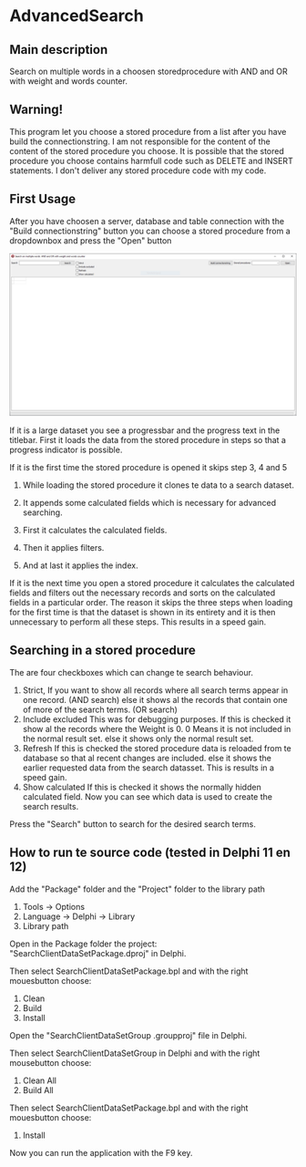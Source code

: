 # AdvancedSearch
Main description
-----------------
Search on multiple words in a choosen storedprocedure with AND and OR with weight and words counter.

Warning!
-----------------
This program let you choose a stored procedure from a list after you have build the connectionstring.
I am not responsible for the content of the content of the stored procedure you choose.
It is possible that the stored procedure you choose contains harmfull code such as DELETE and INSERT statements.
I don't deliver any stored procedure code with my code.

First Usage
-----------------
After you have choosen a server, database and table connection with the "Build connectionstring" button you can choose a stored procedure from a dropdownbox and press the "Open" button

![Screenshot](https://github.com/programmeursg/AdvancedSearch-public/blob/main/ScreenShot.png)

If it is a large dataset you see a progressbar and the progress text in the titlebar.
First it loads the data from the stored procedure in steps so that a progress indicator is possible.

If it is the first time the stored procedure is opened it skips step 3, 4 and 5
1. While loading the stored procedure it clones te data to a search dataset.
2. It appends some calculated fields which is necessary for advanced searching.

3. First it calculates the calculated fields. 
4. Then it applies filters.
5. And at last it applies the index.

If it is the next time you open a stored procedure it calculates the calculated fields and filters out the necessary records and sorts on the calculated fields in a particular order.
The reason it skips the three steps when loading for the first time is that the dataset is shown in its entirety and it is then unnecessary to perform all these steps. This results in a speed gain.

Searching in a stored procedure
-----------------
The are four checkboxes which can change te search behaviour.
1. Strict, 
	If you want to show all records where all search terms appear in one record.  (AND search) 
          else it shows al the records that contain one of more of the search terms. (OR search)
2. Include excluded
          This was for debugging purposes. If this is checked it show al the records where the Weight is 0. 0 Means it is not included in the normal result set.
          else it shows only the normal result set.
3. Refresh 
          If this is checked the stored procedure data is reloaded from te database so that al recent changes are included.
          else it shows the earlier requested data from the search datasset. This is results in a speed gain.
4. Show calculated 
          If this is checked it shows the normally hidden calculated field. Now you can see which data is used to create the search results.

Press the "Search" button to search for the desired search terms. 

How to run te source code (tested in Delphi 11 en 12)
-----------------
Add the "Package" folder and the "Project" folder to the library path 
1. Tools -> Options 
2. Language -> Delphi -> Library 
3. Library path

Open in the Package folder the project: "SearchClientDataSetPackage.dproj" in Delphi.

Then select SearchClientDataSetPackage.bpl and with the right mouesbutton choose:
1. Clean
2. Build
3. Install

Open the "SearchClientDataSetGroup .groupproj" file in Delphi.

Then select SearchClientDataSetGroup in Delphi and with the right mousebutton choose:
1. Clean All
2. Build All

Then select SearchClientDataSetPackage.bpl and with the right mouesbutton choose:
1. Install

Now you can run the application with the F9 key.
